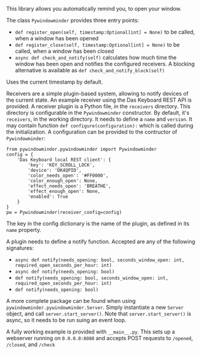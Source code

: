 This library allows you automatically remind you, to open your window.

The class `Pywindowminder` provides three entry points:
- `def register_open(self, timestamp:Optional[int] = None)` to be called, when a window has been opened
- `def register_close(self, timestamp:Optional[int] = None)` to be called, when a window has been closed
- `async def check_and_notify(self)` calculates how much time the window has been open and notifies the configured receivers. A blocking alternative is available as `def check_and_notify_block(self)`

Uses the current timestamp by default.

Receivers are a simple plugin-based system, allowing to notify devices of the current state.
An example receiver using the Das Keyboard REST API is provided.
A receiver plugin is a Python file, in the `receivers` directory. This directory is configurable in the `Pywindowminder` constructor. By default, it's `receivers`, in the working directory. It needs to define a `name` and `version`. It may contain function `def configure(configuration):` which is called during the initialization. A configuration can be provided to the contructor of `Pywindowminder`:

```
from pywindowminder.pywindowminder import Pywindowminder
config = {
    'Das Keyboard local REST client': {
        'key': 'KEY_SCROLL_LOCK',
        'device': 'DK4QPID',
        'color_needs_open': '#FF0000',
        'color_enough_open': None,
        'effect_needs_open': 'BREATHE',
        'effect_enough_open': None,
        'enabled': True
    }
}
pw = Pywindowminder(receiver_config=config)
```

The key in the config dictionary is the name of the plugin, as defined in its `name` property.

A plugin needs to define a notify function. Accepted are any of the following signatures:
- `async def notify(needs_opening: bool, seconds_window_open: int, required_open_seconds_per_hour: int)`
- `async def notify(needs_opening: bool)`
- `def notify(needs_opening: bool, seconds_window_open: int, required_open_seconds_per_hour: int)`
- `def notify(needs_opening: bool)`

A more complete package can be found when using `pywindowminder.pywindowminder.Server`. Simply instantiate a new `Server` object, and call `server.start_server()`.
Note that `server.start_server()` is async, so it needs to be run suing an event loop.

A fully working example is provided with `__main__.py`. This sets up a webserver running on `0.0.0.0:8080` and accepts POST requests to `/opened`, `/closed`, and `/check`